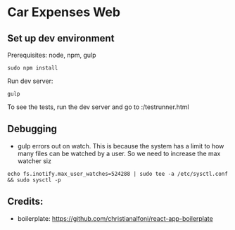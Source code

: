 # Car Expenses Web

## Set up dev environment

Prerequisites: node, npm, gulp

```
sudo npm install
```

Run dev server:

```
gulp
```

To see the tests, run the dev server and go to <root>:<port>/testrunner.html

## Debugging
- gulp errors out on watch. This is because the system has a limit to how many files can be watched by a user. So we need to increase the max watcher siz
```
echo fs.inotify.max_user_watches=524288 | sudo tee -a /etc/sysctl.conf && sudo sysctl -p
```

## Credits:
- boilerplate: https://github.com/christianalfoni/react-app-boilerplate